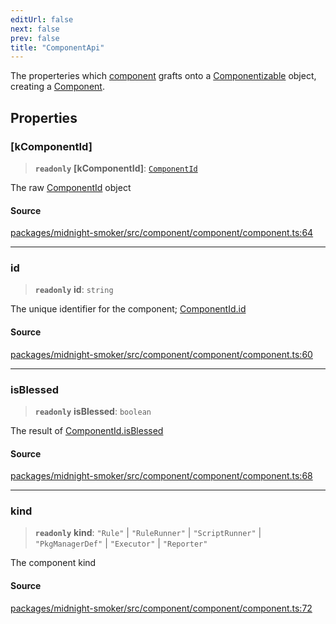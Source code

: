 ```yaml
---
editUrl: false
next: false
prev: false
title: "ComponentApi"
---
```


The properteries which [component](/api/midnight-smoker/midnight-smoker/component/functions/component/) grafts onto a [Componentizable](/api/midnight-smoker/midnight-smoker/component/type-aliases/componentizable/)
object, creating a [Component](/api/midnight-smoker/midnight-smoker/component/type-aliases/component/).

## Properties

### [kComponentId]

> **`readonly`** **[kComponentId]**: [`ComponentId`](/api/midnight-smoker/midnight-smoker/component/classes/componentid/)

The raw [ComponentId](/api/midnight-smoker/midnight-smoker/component/classes/componentid/) object

#### Source

[packages/midnight-smoker/src/component/component/component.ts:64](https://github.com/boneskull/midnight-smoker/blob/417858b/packages/midnight-smoker/src/component/component/component.ts#L64)

***

### id

> **`readonly`** **id**: `string`

The unique identifier for the component; [ComponentId.id](/api/midnight-smoker/midnight-smoker/component/classes/componentid/#id)

#### Source

[packages/midnight-smoker/src/component/component/component.ts:60](https://github.com/boneskull/midnight-smoker/blob/417858b/packages/midnight-smoker/src/component/component/component.ts#L60)

***

### isBlessed

> **`readonly`** **isBlessed**: `boolean`

The result of [ComponentId.isBlessed](/api/midnight-smoker/midnight-smoker/component/classes/componentid/#isblessed)

#### Source

[packages/midnight-smoker/src/component/component/component.ts:68](https://github.com/boneskull/midnight-smoker/blob/417858b/packages/midnight-smoker/src/component/component/component.ts#L68)

***

### kind

> **`readonly`** **kind**: `"Rule"` \| `"RuleRunner"` \| `"ScriptRunner"` \| `"PkgManagerDef"` \| `"Executor"` \| `"Reporter"`

The component kind

#### Source

[packages/midnight-smoker/src/component/component/component.ts:72](https://github.com/boneskull/midnight-smoker/blob/417858b/packages/midnight-smoker/src/component/component/component.ts#L72)
